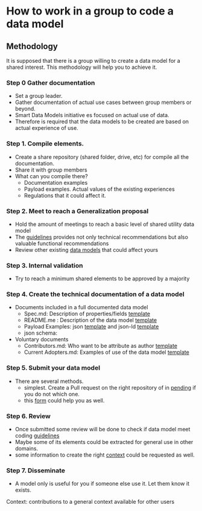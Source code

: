 # How to work in a group to code a data model

## Methodology 
It is supposed that there is a group willing to create a data model for a shared interest.
This methodology will help you to achieve it.

### Step 0 Gather documentation
- Set a group leader.  
- Gather documentation of actual use cases between group members or beyond.
- Smart Data Models initiative es focused on actual use of data.
- Therefore is required that the data models to be created are based on actual experience of use.
   
### Step 1. Compile elements.
- Create a share repository (shared folder, drive, etc) for compile all the documentation.
- Share it with group members 
- What can you compile there? 
    - Documentation examples
    - Payload examples. Actual values of the existing experiences
    - Regulations that it could affect it.

### Step 2. Meet to reach a Generalization proposal
- Hold the amount of meetings to reach a basic level of shared utility data model
- The [guidelines](guidelines.md) provides not only technical recommendations but also valuable functional recommendations
- Review other existing [data models](http://data-models.fiware.org/index.php/list-of-data-models/) that could affect yours  

### Step 3. Internal validation
- Try to reach a minimum shared elements to be approved by a majority

### Step 4. Create the technical documentation of a data model 
- Documents included in a full documented data model
    - Spec.md: Description of properties/fields [template](https://github.com/smart-data-models/data-models/blob/master/templates/dataModel/doc/spec.md-template.md)
    - README.me : Description of the data model [template](https://github.com/smart-data-models/data-models/blob/master/templates/dataModel/README.md-template.md)
    - Payload Examples: json [template](https://github.com/smart-data-models/data-models/blob/master/templates/dataModel/example1.json) and json-ld [template](https://github.com/smart-data-models/data-models/blob/master/templates/dataModel/example1.jsonld)
    - json schema: 
- Voluntary documents 
    - Contributors.md: Who want to be attribute as author [template](https://github.com/smart-data-models/data-models/blob/master/templates/Subject/CONTRIBUTORS.md)
    - Current Adopters.md: Examples of use of the data model [template](https://github.com/smart-data-models/data-models/blob/master/templates/dataModel/CURRENT-ADOPTERS.md)  

### Step 5. Submit your data model
- There are several methods. 
    - simplest. Create a Pull request on the right repository of in [pending](https://github.com/smart-data-models/data-models/tree/master/specs/pending) if you do not which one.
    - this [form](http://data-models.fiware.org/index.php/submit-a-data-model/) could help you as well. 

### Step 6. Review
- Once submitted some review will be done to check if data model meet coding [guidelines](guidelines.md)
- Maybe some of its elements could be extracted for general use in other domains.
- some information to create the right [context](https://github.com/smart-data-models/data-models/blob/master/context.jsonld) could be requested as well. 

### Step 7. Disseminate
- A model only is useful for you if someone else use it. Let them know it exists.
       
Context: contributions to a general context available for other users 
